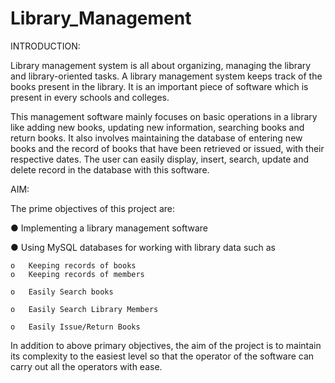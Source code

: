 # Library_Management

INTRODUCTION:

Library management system is all about organizing, managing the library and library-oriented tasks. A library management system keeps track of the books present in the library. It is an important piece of software which is present in every schools and colleges.

This management software mainly focuses on basic operations in a library like adding new books, updating new information, searching books and return books.  It also involves maintaining the database of entering new books and the record of books that have been retrieved or issued, with their respective dates. The user can easily display, insert, search, update and delete record in the database with this software.

AIM:

The prime objectives of this project are:

●	Implementing a library management software

●	Using MySQL databases for working with library data such as

    o	Keeping records of books
    o	Keeping records of members
    
    o	Easily Search books
    
    o	Easily Search Library Members
    
    o	Easily Issue/Return Books

In addition to above primary objectives, the aim of the project is to maintain its complexity to the easiest level so that the operator of the software can carry out all the operators with ease.
